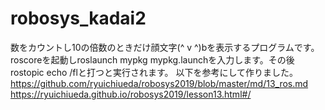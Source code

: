 # robosys_kadai2
数をカウントし10の倍数のときだけ顔文字(^ v ^)bを表示するプログラムです。roscoreを起動しroslaunch mypkg mypkg.launchを入力します。その後rostopic echo /flと打つと実行されます。    以下を参考にして作りました。  https://github.com/ryuichiueda/robosys2019/blob/master/md/13_ros.md  https://ryuichiueda.github.io/robosys2019/lesson13.html#/
